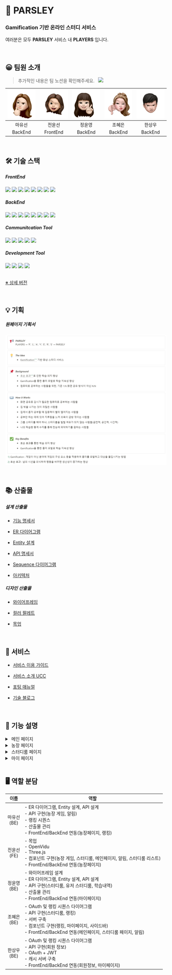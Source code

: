 # 🌿 PARSLEY

### Gamification 기반 온라인 스터디 서비스

여러분은 모두 **PARSLEY** 서비스 내 **PLAYERS** 입니다.

<br/>

## 😀 팀원 소개

> 추가적인 내용은 팀 노션을 확인해주세요. &nbsp; <a href="https://a604-parsley.notion.site/PARSLEY-ddbf2ca01542404296b51103309eff9e"><img src="https://img.shields.io/badge/team_notion-628D54?style=for-the-badge&logo=notion&logoColor=white"></a>

| ![image](./profile/ma.png) | ![image](./profile/jun.png) | ![image](./profile/jeong.png) | ![image](./profile/cho.png) | ![image](./profile/han.png) |
| :------------------------: | :-------------------------: | :---------------------------: | :-------------------------: | :-------------------------: |
|           마유선           |           전윤선            |            정윤영             |           조혜은            |           한상우            |
|          BackEnd           |          FrontEnd           |            BackEnd            |           BackEnd           |           BackEnd           |

<br/>

## 🛠 기술 스택

##### FrontEnd

<img src="https://img.shields.io/badge/html5-E34F26?style=for-the-badge&logo=html5&logoColor=white">
<img src="https://img.shields.io/badge/css-1572B6?style=for-the-badge&logo=css3&logoColor=white">
<img src="https://img.shields.io/badge/javascript-F7DF1E?style=for-the-badge&logo=javascript&logoColor=black">
<img src="https://img.shields.io/badge/react-61DAFB?style=for-the-badge&logo=react&logoColor=black">
<img src="https://img.shields.io/badge/redux-764ABC?style=for-the-badge&logo=redux&logoColor=white">
<img src="https://img.shields.io/badge/node.js-339933?style=for-the-badge&logo=Node.js&logoColor=white">
<img src="https://img.shields.io/badge/three.js-000000?style=for-the-badge&logo=three.js&logoColor=white">
<img src="https://img.shields.io/badge/webrtc-333333?style=for-the-badge&logo=webrtc&logoColor=white">

<br/>

##### BackEnd

<img src="https://img.shields.io/badge/java-007396?style=for-the-badge&logo=java&logoColor=white">
<img src="https://img.shields.io/badge/mysql-4479A1?style=for-the-badge&logo=mysql&logoColor=white">
<img src="https://img.shields.io/badge/springboot-6DB33F?style=for-the-badge&logo=springboot&logoColor=white">
<img src="https://img.shields.io/badge/aws-FF9900?style=for-the-badge&logo=amazonaws&logoColor=white">
<img src="https://img.shields.io/badge/ec2-FF9900?style=for-the-badge&logo=amazonec2&logoColor=white">
<img src="https://img.shields.io/badge/s3-569A31?style=for-the-badge&logo=amazons3&logoColor=white">
<img src="https://img.shields.io/badge/redis-DC382D?style=for-the-badge&logo=redis&logoColor=white">
<img src="https://img.shields.io/badge/nginx-009639?style=for-the-badge&logo=nginx&logoColor=white">

<br/>

##### Communitcation Tool

<img src="https://img.shields.io/badge/gitlab-FC6D26?style=for-the-badge&logo=gitlab&logoColor=white">
<img src="https://img.shields.io/badge/jira-0052CC?style=for-the-badge&logo=jira&logoColor=white">
<img src="https://img.shields.io/badge/mattermost-0058CC?style=for-the-badge&logo=mattermost&logoColor=white">
<img src="https://img.shields.io/badge/notion-000000?style=for-the-badge&logo=notion&logoColor=white">
<img src="https://img.shields.io/badge/figma-F24E1E?style=for-the-badge&logo=figma&logoColor=white">

<br/>

##### Development Tool

<img src="https://img.shields.io/badge/vscode-007ACC?style=for-the-badge&logo=visualstudiocode&logoColor=white">
<img src="https://img.shields.io/badge/intellij-000000?style=for-the-badge&logo=intellijidea&logoColor=white">
<img src="https://img.shields.io/badge/mysql_workbench-4479A1?style=for-the-badge&logo=mysql&logoColor=white">
<img src="https://img.shields.io/badge/docker-2496ED?style=for-the-badge&logo=docker&logoColor=white">

<br/>
<br/>

[※ 상세 버전](https://a604-parsley.notion.site/3325d9a0886a459fb79e967c08a3d33c)

<br/>

## 💡 기획

##### 원페이지 기획서

![image](./profile/onepage.png)

<!-- ![[Untitled](/uploads/b13adc9da368cf5444183ff997cf3cf3/image.png)](https://lab.ssafy.com/s07-webmobile1-sub2/S07P12A604/uploads/b13adc9da368cf5444183ff997cf3cf3/image.png) -->

<!-- ##### 기능 마인드맵
![Untitled](https://s3.us-west-2.amazonaws.com/secure.notion-static.com/82462a1b-ed23-45ac-8c07-8a9bfc8b2659/Untitled.png?X-Amz-Algorithm=AWS4-HMAC-SHA256&X-Amz-Content-Sha256=UNSIGNED-PAYLOAD&X-Amz-Credential=AKIAT73L2G45EIPT3X45%2F20220904%2Fus-west-2%2Fs3%2Faws4_request&X-Amz-Date=20220904T075043Z&X-Amz-Expires=86400&X-Amz-Signature=0fc8737142b2dfc4966ca0088100f36c20b97af275757247a08e4b32b1f89f7e&X-Amz-SignedHeaders=host&response-content-disposition=filename%20%3D%22Untitled.png%22&x-id=GetObject)
 -->
<br/>

## 📚 산출물

##### 설계 산출물

- [기능 명세서](https://a604-parsley.notion.site/c1d021a1eb0e4e1b815d84f3db48521d)

- [ER 다이어그램](https://a604-parsley.notion.site/ER-Diagram-ac1c1b88f7b44aa1a75591a35b422879)

- [Entity 설계](https://a604-parsley.notion.site/Entity-a56eb88b48a34b358529adf3cab73b1b)

- [API 명세서](https://a604-parsley.notion.site/API-0b2794a89678471eac820288255f8929)

- [Sequence 다이어그램](https://a604-parsley.notion.site/Sequence-Diagram-ce431b5725674fc49cd0928150390bc9)

- [아키텍처](https://a604-parsley.notion.site/60c50827fbd74758bae5b2ec53b5251b)

##### 디자인 산출물

- [와이어프레임](https://a604-parsley.notion.site/7c2ad150f99240f2a5782e1962cf0b8d)

- [컬러 팔레트](https://a604-parsley.notion.site/16927504342c436eafaca6391040e0ae)

- [목업](https://a604-parsley.notion.site/eccbc66413734cf99c264947e7ec7904)

<br/>

## 🌿 서비스

- [서비스 이용 가이드](https://a604-parsley.notion.site/41bc2ed396ed4509a9d586e1ee4f17c1)

- [서비스 소개 UCC](https://a604-parsley.notion.site/UCC-79df0b8fc3c04031b54d5bc7f0482694)

- [포팅 매뉴얼](https://a604-parsley.notion.site/812f688f107241cfbdb23477b7230e75?v=b360c39e96de47b299f263b29effe916)

- [기술 블로그](https://a604-parsley.notion.site/04e2d358448b4a56b07f777e8a675ed8)

<br/>

## 🌳 기능 설명

<details>
<summary>&nbsp;메인 페이지</summary>
<div markdown="1">

![image](/uploads/bff7475db6d9ed0cb30e45e1661e039d/image.png)

</div>
</details>

<details>
<summary>&nbsp;농장 페이지</summary>
<div markdown="1">

![image](/uploads/44e1a89aace476a1f14d25cf70f48aec/image.png)

> [농장 상세 정보](https://www.notion.so/a604-parsley/9175fa6fd77e47e8ad7a9c9007baced7)

</div>
</details>

<details>
<summary>&nbsp;스터디룸 페이지</summary>
<div markdown="1">

![image](/uploads/396be0190635fa89dcaa9c0ab314819a/image.png)

</div>
</details>

<details>
<summary>&nbsp;마이 페이지</summary>
<div markdown="1">

![image](/uploads/e3a08c95705919798980d045f97ccafa/image.png)

</div>
</details>

<br/>

## 🖥 역할 분담

|       이름        | 역할                                                                                                                                                                                                    |
| :---------------: | ------------------------------------------------------------------------------------------------------------------------------------------------------------------------------------------------------- |
| 마유선 <br/> (BE) | - ER 다이어그램, Entity 설계, API 설계 <br/> - API 구현(농장 게임, 알림) <br/> - 랭킹 시퀀스 <br/> - 산출물 관리 <br/> - FrontEnd/BackEnd 연동(농장페이지, 랭킹)                                        |
| 전윤선 <br/> (FE) | - 목업 <br/> - OpenVidu <br/> - Three.js <br/> - 컴포넌트 구현(농장 게임, 스터디룸, 메인페이지, 알림, 스터디룸 리스트) <br/> - FrontEnd/BackEnd 연동(농장페이지)                                        |
| 정윤영 <br/> (BE) | - 와이어프레임 설계 <br/> - ER 다이어그램, Entity 설계, API 설계 <br/> - API 구현(스터디룸, 유저 스터디룸, 학습내역) <br/> - 산출물 관리 <br/> - FrontEnd/BackEnd 연동(마이페이지)                      |
| 조혜은 <br/> (BE) | - OAuth 및 랭킹 시퀀스 다이어그램 <br/> - API 구현(스터디룸, 랭킹) <br/> - 서버 구축 <br/> - 컴포넌트 구현(랭킹, 마이페이지, 사이드바) <br/> - FrontEnd/BackEnd 연동(메인페이지, 스터디룸 페이지, 알림) |
| 한상우 <br/> (BE) | - OAuth 및 랭킹 시퀀스 다이어그램 <br/> - API 구현(회원 정보) <br/> - OAuth + JWT <br/> - 캐시 서버 구축 <br/> - FrontEnd/BackEnd 연동(회원정보, 마이페이지)                                            |

<br/>
